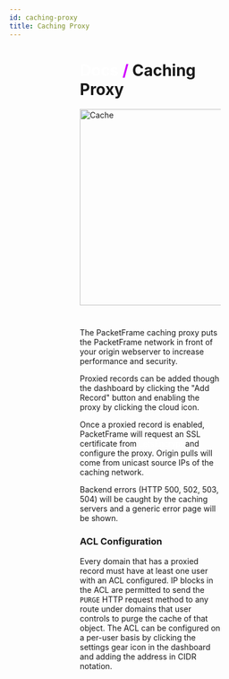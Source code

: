 ```yaml
---
id: caching-proxy
title: Caching Proxy
---
```


<div>

# <a href="#/docs">Docs</a> <span>/</span> Caching Proxy

<img src="/static/img/main/cache.svg" alt="Cache">

The PacketFrame caching proxy puts the PacketFrame network in front of your origin webserver to increase performance and security. 

Proxied records can be added though the dashboard by clicking the "Add Record" button and enabling the proxy by clicking the cloud icon.

Once a proxied record is enabled, PacketFrame will request an SSL certificate from [LetsEncrypt](https://letsencrypt.org/) and configure the proxy. Origin pulls will come from unicast source IPs of the caching network.

Backend errors (HTTP 500, 502, 503, 504) will be caught by the caching servers and a generic error page will be shown.

### ACL Configuration

Every domain that has a proxied record must have at least one user with an ACL configured. IP blocks in the ACL are permitted to send the `PURGE` HTTP request method to any route under domains that user controls to purge the cache of that object. The ACL can be configured on a per-user basis by clicking the settings gear icon in the dashboard and adding the address in CIDR notation.

</div>

<style>
    div {
        margin: auto;
        width: 50%;
    }
    
    span {
        color: #d000ff;
    }
    
    a {
        color: white;
        text-decoration: none;
    }
    
    img {
        width: 350px;
        display: block;
        margin: auto auto 40px;
    }
</style>
